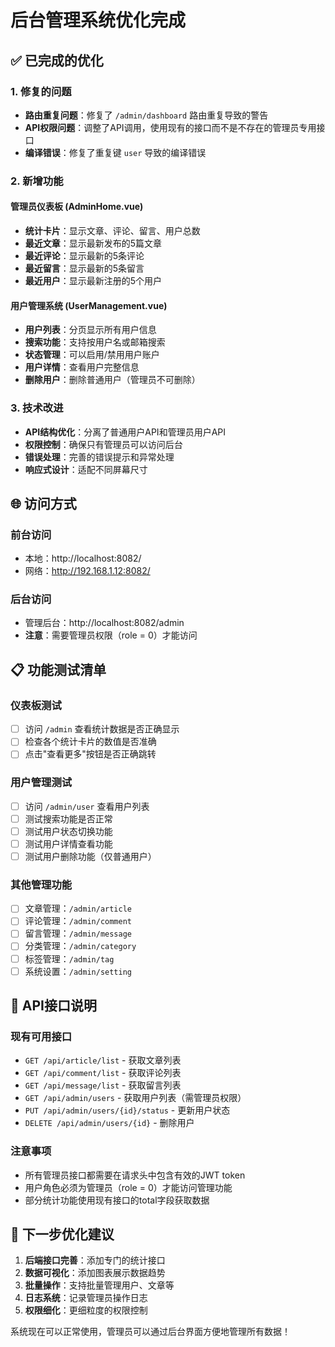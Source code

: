 # 后台管理系统优化完成

## ✅ 已完成的优化

### 1. 修复的问题
- **路由重复问题**：修复了 `/admin/dashboard` 路由重复导致的警告
- **API权限问题**：调整了API调用，使用现有的接口而不是不存在的管理员专用接口
- **编译错误**：修复了重复键 `user` 导致的编译错误

### 2. 新增功能

#### 管理员仪表板 (AdminHome.vue)
- **统计卡片**：显示文章、评论、留言、用户总数
- **最近文章**：显示最新发布的5篇文章
- **最近评论**：显示最新的5条评论
- **最近留言**：显示最新的5条留言  
- **最近用户**：显示最新注册的5个用户

#### 用户管理系统 (UserManagement.vue)
- **用户列表**：分页显示所有用户信息
- **搜索功能**：支持按用户名或邮箱搜索
- **状态管理**：可以启用/禁用用户账户
- **用户详情**：查看用户完整信息
- **删除用户**：删除普通用户（管理员不可删除）

### 3. 技术改进
- **API结构优化**：分离了普通用户API和管理员用户API
- **权限控制**：确保只有管理员可以访问后台
- **错误处理**：完善的错误提示和异常处理
- **响应式设计**：适配不同屏幕尺寸

## 🌐 访问方式

### 前台访问
- 本地：http://localhost:8082/
- 网络：http://192.168.1.12:8082/

### 后台访问
- 管理后台：http://localhost:8082/admin
- **注意**：需要管理员权限（role = 0）才能访问

## 📋 功能测试清单

### 仪表板测试
- [ ] 访问 `/admin` 查看统计数据是否正确显示
- [ ] 检查各个统计卡片的数值是否准确
- [ ] 点击"查看更多"按钮是否正确跳转

### 用户管理测试
- [ ] 访问 `/admin/user` 查看用户列表
- [ ] 测试搜索功能是否正常
- [ ] 测试用户状态切换功能
- [ ] 测试用户详情查看功能
- [ ] 测试用户删除功能（仅普通用户）

### 其他管理功能
- [ ] 文章管理：`/admin/article`
- [ ] 评论管理：`/admin/comment`
- [ ] 留言管理：`/admin/message`
- [ ] 分类管理：`/admin/category`
- [ ] 标签管理：`/admin/tag`
- [ ] 系统设置：`/admin/setting`

## 🔧 API接口说明

### 现有可用接口
- `GET /api/article/list` - 获取文章列表
- `GET /api/comment/list` - 获取评论列表  
- `GET /api/message/list` - 获取留言列表
- `GET /api/admin/users` - 获取用户列表（需管理员权限）
- `PUT /api/admin/users/{id}/status` - 更新用户状态
- `DELETE /api/admin/users/{id}` - 删除用户

### 注意事项
- 所有管理员接口都需要在请求头中包含有效的JWT token
- 用户角色必须为管理员（role = 0）才能访问管理功能
- 部分统计功能使用现有接口的total字段获取数据

## 🚀 下一步优化建议

1. **后端接口完善**：添加专门的统计接口
2. **数据可视化**：添加图表展示数据趋势
3. **批量操作**：支持批量管理用户、文章等
4. **日志系统**：记录管理员操作日志
5. **权限细化**：更细粒度的权限控制

系统现在可以正常使用，管理员可以通过后台界面方便地管理所有数据！